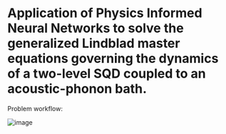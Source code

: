 # Application of Physics Informed Neural Networks to solve the generalized Lindblad master equations governing the dynamics of a two-level SQD coupled to an acoustic-phonon bath.

Problem workflow:

![image](https://github.com/user-attachments/assets/a92c3668-2a5f-47ed-9e90-eb7117c5bdc1)


